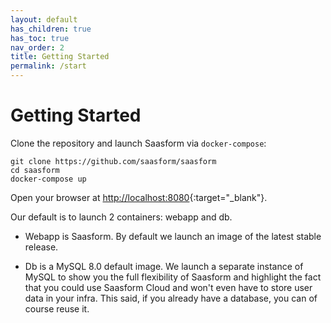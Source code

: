 ```yaml
---
layout: default
has_children: true
has_toc: true
nav_order: 2
title: Getting Started
permalink: /start
---
```


# Getting Started

Clone the repository and launch Saasform via `docker-compose`:

```
git clone https://github.com/saasform/saasform
cd saasform
docker-compose up
```

Open your browser at [http://localhost:8080](http://localhost:8080){:target="_blank"}.

Our default is to launch 2 containers: webapp and db.

- Webapp is Saasform. By default we launch an image of the latest stable release.

- Db is a MySQL 8.0 default image. We launch a separate instance of MySQL to show you the full flexibility of Saasform and highlight the fact that you could use Saasform Cloud and won't even have to store user data in your infra. This said, if you already have a database, you can of course reuse it.
